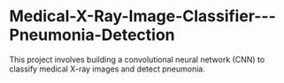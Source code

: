 # Medical-X-Ray-Image-Classifier---Pneumonia-Detection
This project involves building a convolutional neural network (CNN) to classify medical X-ray images and detect pneumonia.
